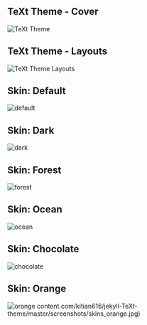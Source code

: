 

## TeXt Theme - Cover

![TeXt Theme](https://raw.githubusercontent.com/kitian616/jekyll-TeXt-theme/master/screenshots/TeXt-home.jpg)

<!--more-->

## TeXt Theme - Layouts

![TeXt Theme Layouts](https://raw.githubusercontent.com/kitian616/jekyll-TeXt-theme/master/screenshots/TeXt-layouts.png)

## Skin: Default

![default](https://raw.githubusercontent.com/kitian616/jekyll-TeXt-theme/master/screenshots/skins_default.jpg)

## Skin: Dark

![dark](https://raw.githubusercontent.com/kitian616/jekyll-TeXt-theme/master/screenshots/skins_dark.jpg)

## Skin: Forest

![forest](https://raw.githubusercontent.com/kitian616/jekyll-TeXt-theme/master/screenshots/skins_forest.jpg)

## Skin: Ocean

![ocean](https://raw.githubusercontent.com/kitian616/jekyll-TeXt-theme/master/screenshots/skins_ocean.jpg)

## Skin: Chocolate

![chocolate](https://raw.githubusercontent.com/kitian616/jekyll-TeXt-theme/master/screenshots/skins_chocolate.jpg)

## Skin: Orange

![orange](https://raw.githubusercontent.com/kitian616/jekyll-TeXt-theme/master/screenshots/skins_orange.jpg)
content.com/kitian616/jekyll-TeXt-theme/master/screenshots/skins_orange.jpg)
